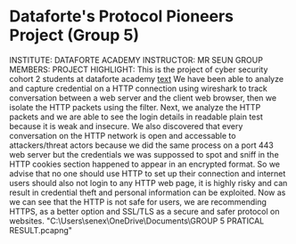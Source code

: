 # Dataforte's Protocol Pioneers Project (Group 5)
INSTITUTE: DATAFORTE ACADEMY
INSTRUCTOR: MR SEUN
GROUP MEMBERS: 
PROJECT HIGHLIGHT: 
This is the project of cyber security cohort 2 students at dataforte academy
[text](<../../GROUP 5 PRATICAL RESULT.pcapng>)
We have been able to analyze and capture credential on a HTTP connection using wireshark to track conversation between a web server and the client web browser, then we isolate the HTTP packets using the filter.
Next, we analyze the HTTP packets and we are able to see the login details in readable plain test because it is weak and insecure.
We also discovered that every conversation on the HTTP network is open and accessable to attackers/threat actors because  we did the same process on a port 443 web server but the credentials we was suppossed to spot and sniff in the HTTP cookies section happened to appear in an encrypted format.
So we advise that no one should use HTTP to set up their connection and internet users should also not login to any HTTP web page, it is highly risky and can result in credential theft and personal information can be exploited.
Now as we can see that the HTTP is not safe for users, we are recommending HTTPS, as a better option and SSL/TLS as a secure and safer protocol on websites.
"C:\Users\senex\OneDrive\Documents\GROUP 5 PRATICAL RESULT.pcapng"
